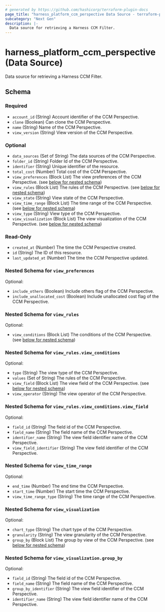 ```yaml
---
# generated by https://github.com/hashicorp/terraform-plugin-docs
page_title: "harness_platform_ccm_perspective Data Source - terraform-provider-harness"
subcategory: "Next Gen"
description: |-
  Data source for retrieving a Harness CCM Filter.
---
```


# harness_platform_ccm_perspective (Data Source)

Data source for retrieving a Harness CCM Filter.



<!-- schema generated by tfplugindocs -->
## Schema

### Required

- `account_id` (String) Account identifier of the CCM Perspective.
- `clone` (Boolean) Can clone the CCM Perspective.
- `name` (String) Name of the CCM Perspective.
- `view_version` (String) View version of the CCM Perspective.

### Optional

- `data_sources` (Set of String) The data sources of the CCM Perspective.
- `folder_id` (String) Folder Id of the CCM Perspective.
- `identifier` (String) Unique identifier of the resource.
- `total_cost` (Number) Total cost of the CCM Perspective.
- `view_preferences` (Block List) The view preferences of the CCM Perspective. (see [below for nested schema](#nestedblock--view_preferences))
- `view_rules` (Block List) The rules of the CCM Perspective. (see [below for nested schema](#nestedblock--view_rules))
- `view_state` (String) View state of the CCM Perspective.
- `view_time_range` (Block List) The time range of the CCM Perspective. (see [below for nested schema](#nestedblock--view_time_range))
- `view_type` (String) View type of the CCM Perspective.
- `view_visualization` (Block List) The view visualization of the CCM Perspective. (see [below for nested schema](#nestedblock--view_visualization))

### Read-Only

- `created_at` (Number) The time the CCM Perspective created.
- `id` (String) The ID of this resource.
- `last_updated_at` (Number) The time the CCM Perspective updated.

<a id="nestedblock--view_preferences"></a>
### Nested Schema for `view_preferences`

Optional:

- `include_others` (Boolean) Include others flag of the CCM Perspective.
- `include_unallocated_cost` (Boolean) Include unallocated cost flag of the CCM Perspective.


<a id="nestedblock--view_rules"></a>
### Nested Schema for `view_rules`

Optional:

- `view_conditions` (Block List) The conditions of the CCM Perspective. (see [below for nested schema](#nestedblock--view_rules--view_conditions))

<a id="nestedblock--view_rules--view_conditions"></a>
### Nested Schema for `view_rules.view_conditions`

Optional:

- `type` (String) The view type of the CCM Perspective.
- `values` (Set of String) The rules of the CCM Perspective.
- `view_field` (Block List) The view field of the CCM Perspective. (see [below for nested schema](#nestedblock--view_rules--view_conditions--view_field))
- `view_operator` (String) The view operator of the CCM Perspective.

<a id="nestedblock--view_rules--view_conditions--view_field"></a>
### Nested Schema for `view_rules.view_conditions.view_field`

Optional:

- `field_id` (String) The field id of the CCM Perspective.
- `field_name` (String) The field name of the CCM Perspective.
- `identifier_name` (String) The view field identifier name of the CCM Perspective.
- `view_field_identifier` (String) The view field identifier of the CCM Perspective.




<a id="nestedblock--view_time_range"></a>
### Nested Schema for `view_time_range`

Optional:

- `end_time` (Number) The end time the CCM Perspective.
- `start_time` (Number) The start time the CCM Perspective.
- `view_time_range_type` (String) The time range of the CCM Perspective.


<a id="nestedblock--view_visualization"></a>
### Nested Schema for `view_visualization`

Optional:

- `chart_type` (String) The chart type of the CCM Perspective.
- `granularity` (String) The view granularity of the CCM Perspective.
- `group_by` (Block List) The group by view of the CCM Perspective. (see [below for nested schema](#nestedblock--view_visualization--group_by))

<a id="nestedblock--view_visualization--group_by"></a>
### Nested Schema for `view_visualization.group_by`

Optional:

- `field_id` (String) The field id of the CCM Perspective.
- `field_name` (String) The field name of the CCM Perspective.
- `group_by_identifier` (String) The view field identifier of the CCM Perspective.
- `identifier_name` (String) The view field identifier name of the CCM Perspective.
